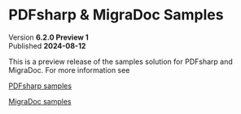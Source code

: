 ﻿# PDFsharp & MigraDoc Samples

Version **6.2.0 Preview 1**  
Published **2024-08-12**

This is a preview release of the samples solution for PDFsharp and MigraDoc.
For more information see

[PDFsharp samples](https://docs.pdfsharp.net/PDFsharp/Samples/About.html)

[MigraDoc samples](https://docs.pdfsharp.net/MigraDoc/Samples/About.html)
